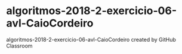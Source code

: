 # algoritmos-2018-2-exercicio-06-avl-CaioCordeiro
algoritmos-2018-2-exercicio-06-avl-CaioCordeiro created by GitHub Classroom
